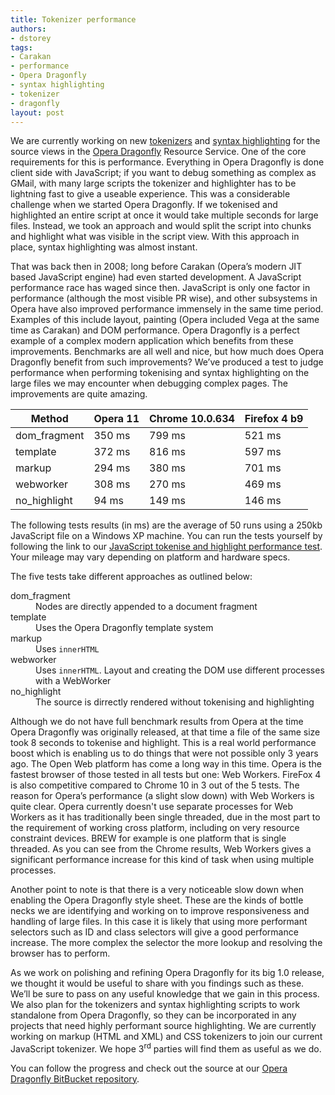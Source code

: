 ```yaml
---
title: Tokenizer performance
authors:
- dstorey
tags:
- Carakan
- performance
- Opera Dragonfly
- syntax highlighting
- tokenizer
- dragonfly
layout: post
---
```

<p>We are currently working on new <a href="http://en.wikipedia.org/wiki/Lexical_analysis">tokenizers</a> and <a href="http://en.wikipedia.org/wiki/Syntax_highlighting">syntax highlighting</a> for the source views in the <a href="http://www.opera.com/dragonfly/">Opera Dragonfly</a> Resource Service. One of the core requirements for this is performance. Everything in Opera Dragonfly is done client side with JavaScript; if you want to debug something as complex as GMail, with many large scripts the tokenizer and highlighter has to be lightning fast to give a useable experience.  This was a considerable challenge when we started Opera Dragonfly. If we tokenised and highlighted an entire script at once it would take multiple seconds for large files. Instead, we took an approach and would split the script into chunks and highlight what was visible in the script view. With this approach in place, syntax highlighting was almost instant.</p>

<p>That was back then in 2008; long before Carakan (Opera’s modern JIT based JavaScript engine) had even started development. A JavaScript performance race has waged since then. JavaScript is only one factor in performance (although the most visible PR wise), and other subsystems in Opera have also improved performance immensely in the same time period.  Examples of this include layout, painting (Opera included Vega at the same time as Carakan) and DOM performance. Opera Dragonfly is a perfect example of a complex modern application which benefits from these improvements. Benchmarks are all well and nice, but how much does Opera Dragonfly benefit from such improvements? We’ve produced a test to judge performance when performing tokenising and syntax highlighting on the large files we may encounter when debugging complex pages. The improvements are quite amazing.</p>

<table>
    <thead>
        <tr>
        <th>Method</th>
        <th>Opera 11</th>
        <th>Chrome 10.0.634</th>
        <th>Firefox 4 b9</th>
        </tr><tr>
    </tr></thead>
    <tbody>
        <tr>
         <td>dom_fragment</td>
          <td>350 ms</td>
          <td>799 ms</td>
          <td>521 ms</td>
        </tr>
        <tr>
         <td>template</td>
          <td>372 ms</td>
          <td>816 ms</td>
          <td>597 ms</td>
        </tr>
         <tr>
         <td>markup</td>
          <td>294 ms</td>
          <td>380 ms</td>
          <td>701 ms</td>
        </tr>
        <tr>
         <td>webworker</td>
          <td>308 ms</td>
          <td>270 ms</td>
          <td>469 ms</td>
        </tr>
        <tr>
         <td>no_highlight </td>
          <td>94 ms</td>
          <td>149 ms</td>
          <td>146 ms</td>
        </tr>
    </tbody>
</table>

<p>The following tests results (in ms) are the average of 50 runs using a 250kb JavaScript file on a Windows XP machine. You can run the tests yourself by following the link to our <a href="http://scope.bitbucket.org/tests/js-highlight-performance/index.html">JavaScript tokenise and highlight performance test</a>. Your mileage may vary depending on platform and hardware specs.</p>

<p>The five tests take different approaches as outlined below:</p>

<dl>
<dt>dom_fragment</dt>
<dd>Nodes are directly appended to a document fragment</dd>
<dt>template</dt>
<dd>Uses the Opera Dragonfly template system</dd>
<dt>markup</dt>
<dd>Uses <code>innerHTML</code></dd>
<dt>webworker</dt>
<dd>Uses <code>innerHTML</code>.  Layout and creating the DOM use different processes with a WebWorker</dd>
<dt>no_highlight</dt>
<dd>The source is dirrectly rendered without tokenising and highlighting</dd>
</dl>

<p>Although we do not have full benchmark results from Opera at the time Opera Dragonfly was originally released, at that time a file of the same size took 8 seconds to tokenise and highlight. This is a real world performance boost which is enabling us to do things that were not possible only 3 years ago. The Open Web platform has come a long way in this time. Opera is the fastest browser of those tested in all tests but one: Web Workers. FireFox 4 is also competitive compared to Chrome 10 in 3 out of the 5 tests. The reason for Opera’s performance (a slight slow down) with Web Workers is quite clear. Opera currently doesn&#39;t use separate processes for Web Workers as it has traditionally been single threaded, due in the most part to the requirement of working cross platform, including on very resource constraint devices. BREW for example is one platform that is single threaded. As you can see from the Chrome results, Web Workers gives a significant performance increase for this kind of task when using multiple processes.</p>

<p>Another point to note is that there is a very noticeable slow down when enabling the Opera Dragonfly style sheet. These are the kinds of bottle necks we are identifying and working on to improve responsiveness and handling of large files. In this case it is likely that using more performant selectors such as ID and class selectors will give a good performance increase. The more complex the selector the more lookup and resolving the browser has to perform.</p>

<p>As we work on polishing and refining Opera Dragonfly for its big 1.0 release, we thought it would be useful to share with you findings such as these. We’ll be sure to pass on any useful knowledge that we gain in this process. We also plan for the tokenizers and syntax highlighting scripts to work standalone from Opera Dragonfly, so they can be incorporated in any projects that need highly performant source highlighting. We are currently working on markup (HTML and XML) and CSS tokenizers to join our current JavaScript tokenizer. We hope 3<sup>rd</sup> parties will find them as useful as we do.</p>

<p>You can follow the progress and check out the source at our <a href="https://bitbucket.org/scope/dragonfly-stp-1"> Opera Dragonfly BitBucket repository</a>.</p>
